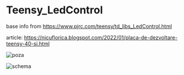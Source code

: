 # Teensy_LedControl
base info from https://www.pjrc.com/teensy/td_libs_LedControl.html

article: https://nicuflorica.blogspot.com/2022/01/placa-de-dezvoltare-teensy-40-si.html

![poza](https://blogger.googleusercontent.com/img/a/AVvXsEjqgIgr5YpEuzvMdud-zeHQveaBn8rOe6PX1ycQQsN63MIsKGgu0HzmFKM9cBGiqOQhu-nfjpqCFQfAuIUsX87wrZ36yOCk4SpHslpPHJ643_sEoI4UNy5iLh5oBRCo-6iq9g3L35nWqN18ke-cWa8zUMGrmWgCPJiC-BU36AE-btr1dCrA9K3luLPwfw=w200-h150)

![schema](https://blogger.googleusercontent.com/img/a/AVvXsEjD5Cuq86hX2jsKAO8yNHLwKt2Vvm2EWDPMwM1XLxEHPn-qIu3Khrm4zNYPU5RxvlRzKeVSznpiDY4BckRbm58GQliWVQ8gjHmyVM5G4EFHkpaDSd6VfgiTSxaO0o0ocTb-983nHQFIkUR4obvcYDPQkxfBu5NVtvflzVHQhLhory5NjIpt9Fl4kKIntQ=w200-h90)

